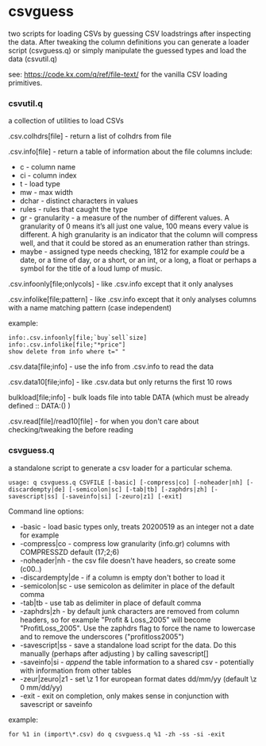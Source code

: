 # csvguess

two scripts for loading CSVs by guessing CSV loadstrings after inspecting the data. After tweaking the column definitions you can generate a loader script (csvguess.q) or simply manipulate the guessed types and load the data (csvutil.q) 

see: https://code.kx.com/q/ref/file-text/ for the vanilla CSV loading primitives.

### csvutil.q

a collection of utilities to load CSVs

.csv.colhdrs[file] - return a list of colhdrs from file

 .csv.info[file] - return a table of information about the file
 columns include:
 
* c - column name
* ci - column index 
* t - load type
* mw - max width
* dchar - distinct characters in values
* rules - rules that caught the type
* gr - granularity - a measure of the number of different values. A granularity of 0 means it’s all just one value, 100 means every value is different. A high granularity is an indicator that the column will compress well, and that it could be stored as an enumeration rather than strings.
* maybe - assigned type needs checking, 1812 for example _could_ be a date, or a time of day, or a short, or an int, or a long, a float or perhaps a symbol for the title of a loud lump of music.

.csv.infoonly[file;onlycols] - like .csv.info except that it only analyses <onlycols>

.csv.infolike[file;pattern] - like .csv.info except that it only analyses columns with a name matching pattern (case independent) 

 example:
 
```	
info:.csv.infoonly[file;`buy`sell`size]
info:.csv.infolike[file;"*price"]
show delete from info where t=" "
```

 .csv.data[file;info] - use the info from .csv.info to read the data

 .csv.data10[file;info] - like .csv.data but only returns the first 10 rows

 bulkload[file;info] - bulk loads file into table DATA (which must be already defined :: DATA:() )

 .csv.read[file]/read10[file] - for when you don't care about checking/tweaking the <info> before reading
 
### csvguess.q

a standalone script to generate a csv loader for a particular schema. 

```
usage: q csvguess.q CSVFILE [-basic] [-compress|co] [-noheader|nh] [-discardempty|de] [-semicolon|sc] [-tab|tb] [-zaphdrs|zh] [-savescript|ss] [-saveinfo|si] [-zeuro|z1] [-exit]
```

Command line options:
 
* -basic - load basic types only, treats 20200519 as an integer not a date for example
* -compress|co - compress low granularity (info.gr) columns with COMPRESSZD default (17;2;6)
* -noheader|nh - the csv file doesn't have headers, so create some (c00..)
* -discardempty|de - if a column is empty don't bother to load it
* -semicolon|sc - use semicolon as delimiter in place of the default comma
* -tab|tb - use tab as delimiter in place of default comma
* -zaphdrs|zh - by default junk characters are removed from column headers, so for example "Profit & Loss_2005" will become "ProfitLoss_2005". Use the zaphdrs flag to force the name to lowercase and to remove the underscores ("profitloss2005")
* -savescript|ss - save a standalone load script for the data. Do this manually (perhaps after adjusting <info>) by calling savescript[]
* -saveinfo|si - *append* the table information to a shared csv - potentially with information from other tables
* -zeur|zeuro|z1 - set \z 1 for european format dates dd/mm/yy (default \z 0 mm/dd/yy)
* -exit - exit on completion, only makes sense in conjunction with savescript or saveinfo

example:

```
for %1 in (import\*.csv) do q csvguess.q %1 -zh -ss -si -exit
```
